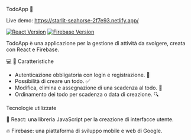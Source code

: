 TodoApp 📝

Live demo: https://starlit-seahorse-2f7e93.netlify.app/

[![React Version](https://img.shields.io/badge/react-v17.0.2-blue.svg?logo=react)](https://github.com/facebook/react/releases/tag/v17.0.2)
[![Firebase Version](https://img.shields.io/badge/firebase-v8.6.1-orange.svg?logo=firebase)](https://firebase.google.com/docs/release-notes)

TodoApp è una applicazione per la gestione di attività da svolgere, creata con React e Firebase.

💻 📱 Caratteristiche

   - Autenticazione obbligatoria con login e registrazione. 🔑
   - Possibilità di creare un todo. ✅
   - Modifica, elimina e assegnazione di una scadenza al todo. 📅
   - Ordinamento dei todo per scadenza o data di creazione. 🔍

Tecnologie utilizzate

🚀 React: una libreria JavaScript per la creazione di interfacce utente.

🔥 Firebase: una piattaforma di sviluppo mobile e web di Google.
